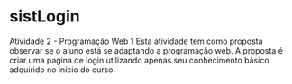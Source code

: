 # sistLogin
Atividade 2 - Programação Web 1 
Esta atividade tem como proposta observar se o aluno está se adaptando a programação web.
A proposta é criar uma pagina de login utilizando apenas seu conhecimento básico adquirido no início do curso.
